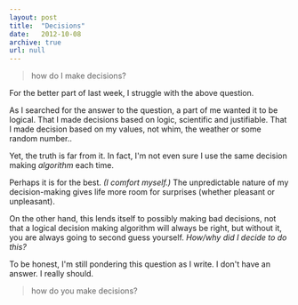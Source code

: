 ```yaml
---
layout: post
title:  "Decisions"
date:   2012-10-08
archive: true
url: null
---
```


> how do I make decisions?

For the better part of last week, I struggle with the above question. 

As I searched for the answer to the question, a part of me wanted it to be logical. That I made decisions based on logic, scientific and justifiable. That I made decision based on my values, not whim, the weather or some random number..
<!--more-->

Yet, the truth is far from it. In fact, I'm not even sure I use the same decision making _algorithm_ each time.

Perhaps it is for the best. _(I comfort myself.)_ The unpredictable nature of my decision-making gives life more room for surprises (whether pleasant or unpleasant).

On the other hand, this lends itself to possibly making bad decisions, not that a logical decision making algorithm will always be right, but without it, you are always going to second guess yourself. _How/why did I decide to do this?_

To be honest, I'm still pondering this question as I write. I don't have an answer. I really should.

> how do you make decisions?
